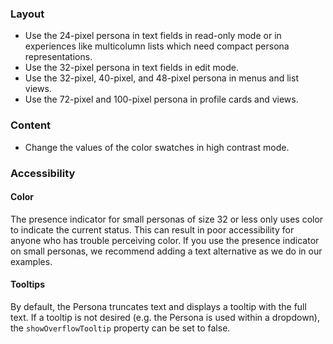 ### Layout

- Use the 24-pixel persona in text fields in read-only mode or in experiences like multicolumn lists which need compact persona representations.
- Use the 32-pixel persona in text fields in edit mode.
- Use the 32-pixel, 40-pixel, and 48-pixel persona in menus and list views.
- Use the 72-pixel and 100-pixel persona in profile cards and views.

### Content

- Change the values of the color swatches in high contrast mode.

### Accessibility

#### Color

The presence indicator for small personas of size 32 or less only uses color to indicate the current status. This can result in poor accessibility for anyone who has trouble perceiving color. If you use the presence indicator on small personas, we recommend adding a text alternative as we do in our examples.

#### Tooltips

By default, the Persona truncates text and displays a tooltip with the full text. If a tooltip is not desired (e.g. the Persona is used within a dropdown), the `showOverflowTooltip` property can be set to false.
